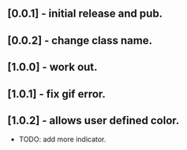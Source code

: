 ## [0.0.1] - initial release and pub.
## [0.0.2] - change class name.
## [1.0.0] - work out.
## [1.0.1] - fix gif error.
## [1.0.2] - allows user defined color.

* TODO: add more indicator.
